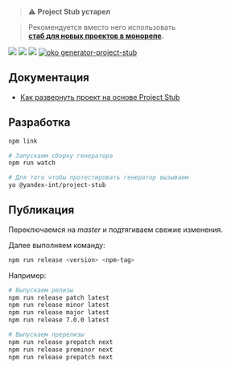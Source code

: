 > :warning: **Project Stub устарел**

> Рекомендуется вместо него использовать  
**[стаб для новых проектов в монорепе](https://a.yandex-team.ru/arc_vcs/frontend/services/stub).**

[![](https://drone.yandex-team.ru/api/badges/toolbox/project-stub/status.svg)](https://drone.yandex-team.ru/toolbox/project-stub)
![](https://badger.yandex-team.ru/npm/@yandex-int/generator-project-stub/version.svg)
![](https://badger.yandex-team.ru/npm/@yandex-int/generator-project-stub/owner.svg)
[![oko generator-project-stub](https://oko.yandex-team.ru/badges/repo.svg?vcs=arc&repoName=frontend/packages/generator-project-stub)](https://oko.yandex-team.ru/repo/search-interfaces/frontend?repoFilter=packages/generator-project-stub)


## Документация

* [Как развернуть проект на основе Project Stub](https://wiki.yandex-team.ru/toolbox/project-stub/how-to-start/)

## Разработка

```sh
npm link

# Запускаем сборку генератора
npm run watch

# Для того чтобы протестировать генератор вызываем
yo @yandex-int/project-stub
```

## Публикация

Переключаемся на _master_ и подтягиваем свежие изменения.

Далее выполняем команду:
```sh
npm run release <version> <npm-tag>
```

Например:

```sh
# Выпускаем релизы
npm run release patch latest
npm run release minor latest
npm run release major latest
npm run release 7.0.0 latest

# Выпускаем пререлизы
npm run release prepatch next
npm run release preminor next
npm run release prepatch next
```
